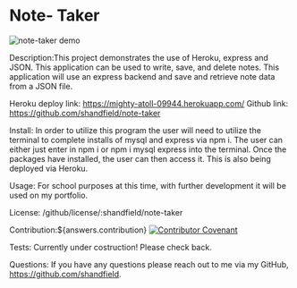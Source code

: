 # Note- Taker
![note-taker demo](https://i.imgur.com/emjXOHF.gif)

Description:This project demonstrates the use of Heroku, express and JSON. This application can be used to write, save, and delete notes. This application will use an express backend and save and retrieve note data from a JSON file.

Heroku deploy link: https://mighty-atoll-09944.herokuapp.com/
Github link: https://github.com/shandfield/note-taker

Install: In order to utilize this program the user will need to utilize the terminal to complete installs of mysql and express via npm i. The user can either just enter in npm i or npm i mysql express into the terminal. Once the packages have installed, the user can then access it. This is also being deployed via Heroku.

Usage: For school purposes at this time, with further development it will be used on my portfolio.

License: /github/license/:shandfield/note-taker

Contribution:${answers.contribution} 
[![Contributor Covenant](https://img.shields.io/badge/Contributor%20Covenant-v2.0%20adopted-ff69b4.svg)](code_of_conduct.md)

Tests: Currently under costruction! Please check back.

Questions: If you have any questions please reach out to me via my GitHub, https://github.com/shandfield.



